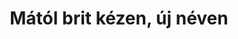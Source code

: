 ---
layout: riddle
title: Mától brit kézen, új néven
sha256: 14521f98dad9bc76478619edd30f426e3e3d13bec4d7dd46c14ff11f2a528061
image: normal_a5e0456cebb0f7f1.png
creator: Tóth Ákos Zsolt
year: 2015
---